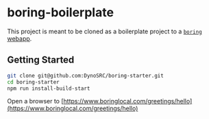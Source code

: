 # boring-boilerplate

This project is meant to be cloned as a boilerplate project to a [`boring` webapp](https://github.com/DynoSRC/boring).

## Getting Started

```bash
git clone git@github.com:DynoSRC/boring-starter.git
cd boring-starter
npm run install-build-start
```

Open a browser to [https://www.boringlocal.com/greetings/hello](https://www.boringlocal.com/greetings/hello)
